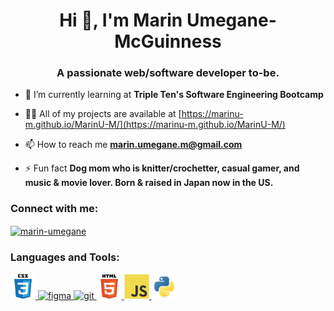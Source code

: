 <h1 align="center">Hi 👋, I'm Marin Umegane-McGuinness</h1>
<h3 align="center">A passionate web/software developer to-be.</h3>

- 🌱 I’m currently learning at **Triple Ten's Software Engineering Bootcamp**

- 👨‍💻 All of my projects are available at [https://marinu-m.github.io/MarinU-M/](https://marinu-m.github.io/MarinU-M/)

- 📫 How to reach me **marin.umegane.m@gmail.com**

- ⚡ Fun fact **Dog mom who is knitter/crochetter, casual gamer, and music & movie lover. Born & raised in Japan now in the US.**

<h3 align="left">Connect with me:</h3>
<p align="left">
<a href="https://linkedin.com/in/marin-umegane" target="blank"><img align="center" src="https://raw.githubusercontent.com/rahuldkjain/github-profile-readme-generator/master/src/images/icons/Social/linked-in-alt.svg" alt="marin-umegane" height="30" width="40" /></a>
</p>

<h3 align="left">Languages and Tools:</h3>
<p align="left"> <a href="https://www.w3schools.com/css/" target="_blank" rel="noreferrer"> <img src="https://raw.githubusercontent.com/devicons/devicon/master/icons/css3/css3-original-wordmark.svg" alt="css3" width="40" height="40"/> </a> <a href="https://www.figma.com/" target="_blank" rel="noreferrer"> <img src="https://www.vectorlogo.zone/logos/figma/figma-icon.svg" alt="figma" width="40" height="40"/> </a> <a href="https://git-scm.com/" target="_blank" rel="noreferrer"> <img src="https://www.vectorlogo.zone/logos/git-scm/git-scm-icon.svg" alt="git" width="40" height="40"/> </a> <a href="https://www.w3.org/html/" target="_blank" rel="noreferrer"> <img src="https://raw.githubusercontent.com/devicons/devicon/master/icons/html5/html5-original-wordmark.svg" alt="html5" width="40" height="40"/> </a> <a href="https://developer.mozilla.org/en-US/docs/Web/JavaScript" target="_blank" rel="noreferrer"> <img src="https://raw.githubusercontent.com/devicons/devicon/master/icons/javascript/javascript-original.svg" alt="javascript" width="40" height="40"/> </a> <a href="https://www.python.org" target="_blank" rel="noreferrer"> <img src="https://raw.githubusercontent.com/devicons/devicon/master/icons/python/python-original.svg" alt="python" width="40" height="40"/> </a> </p>
